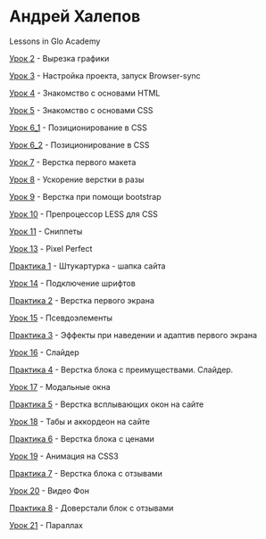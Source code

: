 # Андрей Халепов
Lessons in Glo Academy

[Урок 2](https://github.com/hanMaster/hanMaster.github.io/tree/master/GloAcademy/lesson_2) - Вырезка графики

[Урок 3](https://github.com/hanMaster/hanMaster.github.io/tree/master/GloAcademy/lesson_3) - Настройка проекта, запуск Browser-sync

[Урок 4](https://hanMaster.github.io/GloAcademy/lesson_4) - Знакомство с основами HTML

[Урок 5](https://hanMaster.github.io/GloAcademy/lesson_5) - Знакомство с основами CSS

[Урок 6_1](https://hanMaster.github.io/GloAcademy/lesson_6_1) - Позиционирование в CSS

[Урок 6_2](https://hanMaster.github.io/GloAcademy/lesson_6_2) - Позиционирование в CSS

[Урок 7](https://hanMaster.github.io/GloAcademy/lesson_7) - Верстка первого макета

[Урок 8](https://hanMaster.github.io/GloAcademy/lesson_8) - Ускорение верстки в разы

[Урок 9](https://hanMaster.github.io/GloAcademy/lesson_9) - Верстка при помощи bootstrap

[Урок 10](https://hanMaster.github.io/GloAcademy/lesson_10) - Препроцессор LESS для CSS

[Урок 11](https://github.com/hanMaster/hanMaster.github.io/tree/master/GloAcademy/lesson_11) - Сниппеты

[Урок 13](https://hanMaster.github.io/GloAcademy/lesson_13) - Pixel Perfect

[Практика 1](https://hanMaster.github.io/GloAcademy/practice_1) - Штукартурка - шапка сайта

[Урок 14](https://hanmaster.github.io/GloAcademy/lesson_14) - Подключение шрифтов

[Практика 2](https://hanMaster.github.io/GloAcademy/practice_2) - Верстка первого экрана

[Урок 15](https://hanmaster.github.io/GloAcademy/lesson_15) - Псевдоэлементы

[Практика 3](https://hanMaster.github.io/GloAcademy/practice_3) - Эффекты при наведении и адаптив первого экрана

[Урок 16](https://hanmaster.github.io/GloAcademy/lesson_16) - Слайдер

[Практика 4](https://hanMaster.github.io/GloAcademy/practice_4) - Верстка блока с преимуществами. Слайдер.

[Урок 17](https://hanmaster.github.io/GloAcademy/lesson_17) - Модальные окна

[Практика 5](https://hanMaster.github.io/GloAcademy/practice_5) - Верстка всплывающих окон на сайте

[Урок 18](https://hanmaster.github.io/GloAcademy/lesson_18) - Табы и аккордеон на сайте

[Практика 6](https://hanMaster.github.io/GloAcademy/practice_6) - Верстка блока с ценами

[Урок 19](https://hanmaster.github.io/GloAcademy/lesson_19) - Анимация на CSS3

[Практика 7](https://hanMaster.github.io/GloAcademy/practice_7) - Верстка блока с отзывами

[Урок 20](https://hanmaster.github.io/GloAcademy/lesson_20) - Видео Фон

[Практика 8](https://hanMaster.github.io/GloAcademy/practice_8) - Доверстали блок с отзывами

[Урок 21](https://hanmaster.github.io/GloAcademy/lesson_21) - Параллах



